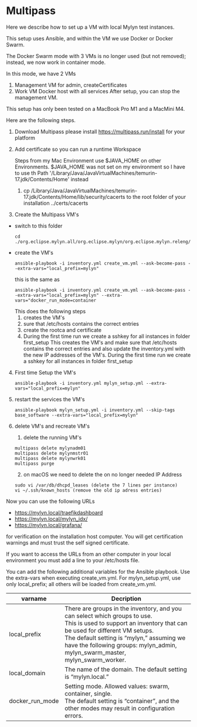 # Multipass

Here we describe how to set up a VM with local Mylyn test instances.

This setup uses Ansible, and within the VM we use Docker or Docker Swarm.

The Docker Swarm mode with 3 VMs is no longer used (but not removed); instead, we now work in container mode.

In this mode, we have 2 VMs
1. Management VM for admin, createCertificates
2. Work VM Docker host with all services
After setup, you can stop the management VM.


This setup has only been tested on a MacBook Pro M1 and a MacMini M4.

Here are the following steps.
1. Download Multipass
   please install https://multipass.run/install for your platform
2. Add certificate so you can run a runtime Workspace
   
   Steps from my Mac Environment use $JAVA_HOME on other Environments.
   $JAVA_HOME was not set on my environment so I have to use th Path '/Library/Java/JavaVirtualMachines/temurin-17.jdk/Contents/Home' instead

   1. cp /Library/Java/JavaVirtualMachines/temurin-17.jdk/Contents/Home/lib/security/cacerts to the root folder of your installation ../certs/cacerts
3. Create the Multipass VM's
  - switch to this folder
     ```
     cd ./org.eclipse.mylyn.all/org.eclipse.mylyn/org.eclipse.mylyn.releng/multipass/
     ```
  - create the VM's
     ```
     ansible-playbook -i inventory.yml create_vm.yml --ask-become-pass --extra-vars="local_prefix=mylyn"
     ```
     this is the same as
     ```
     ansible-playbook -i inventory.yml create_vm.yml --ask-become-pass --extra-vars="local_prefix=mylyn" --extra-vars="docker_run_mode=container      
	 ```  
	 This does the following steps
	   1. creates the VM's
	   2. sure that /etc/hosts contains the correct entries
	   3. create the rootca and certificate 
	   4. During the first time run we create a sshkey for all instances in folder first_setup
	 This creates the VM's and make sure that /etc/hosts contains the correct entries and also update the inventory.yml with the new IP addresses of the VM's.
	 During the first time run we create a sshkey for all instances in folder first_setup
	 

4. First time Setup the VM's
   ```
   ansible-playbook -i inventory.yml mylyn_setup.yml --extra-vars="local_prefix=mylyn"
   ```
5. restart the services the VM's 
   ```
   ansible-playbook mylyn_setup.yml -i inventory.yml --skip-tags base_software --extra-vars="local_prefix=mylyn"
   ```

6. delete VM's and recreate VM's 
   1. delete the running VM's
   ```
   multipass delete mylynadm01 
   multipass delete mylynmstr01
   multipass delete mylynwrk01
   multipass purge
   ```
   2. on macOS we need to delete the on no longer needed IP Address 
    ```
   sudo vi /var/db/dhcpd_leases (delete the 7 lines per instance)
   vi ~/.ssh/known_hosts (remove the old ip adress entries)
   ```
  
Now you can use the following URLs
  - https://mylyn.local/traefikdashboard
  - https://mylyn.local/mylyn_idx/
  - https://mylyn.local/grafana/

 for verification on the installation host computer.
You will get certification warnings and must trust the self signed certificate.

If you want to access the URLs from an other computer in your local environment you must add a line to your /etc/hosts file.

You can add the following additional variables for the Ansible playbook. Use the extra-vars when executing create_vm.yml. For mylyn_setup.yml, use only local_prefix; all others will be loaded from create_vm.yml.

| varname | Decription |
| --- | --- |
| local_prefix | There are groups in the inventory, and you can select which groups to use.<br>This is used to support an inventory that can be used for different VM setups.<br>The default setting is “mylyn,” assuming we have the following groups: mylyn_admin, mylyn_swarm_master, mylyn_swarm_worker.  |
| local_domain | The name of the domain. The default setting is “mylyn.local.” |
| docker_run_mode | Setting mode. Allowed values: swarm, container, single.<br>The default setting is “container”, and the other modes may result in configuration errors. |